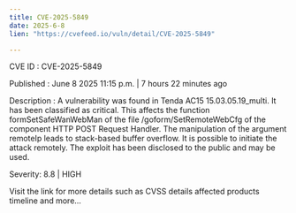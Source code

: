 ```yaml
---
title: CVE-2025-5849
date: 2025-6-8
lien: "https://cvefeed.io/vuln/detail/CVE-2025-5849"

---
```


CVE ID : CVE-2025-5849

Published :  June 8
2025
11:15 p.m. | 7 hours
22 minutes ago

Description : A vulnerability was found in Tenda AC15 15.03.05.19_multi. It has been classified as critical. This affects the function formSetSafeWanWebMan of the file /goform/SetRemoteWebCfg of the component HTTP POST Request Handler. The manipulation of the argument remoteIp leads to stack-based buffer overflow. It is possible to initiate the attack remotely. The exploit has been disclosed to the public and may be used.

Severity: 8.8 | HIGH

Visit the link for more details
such as CVSS details
affected products
timeline
and more...
